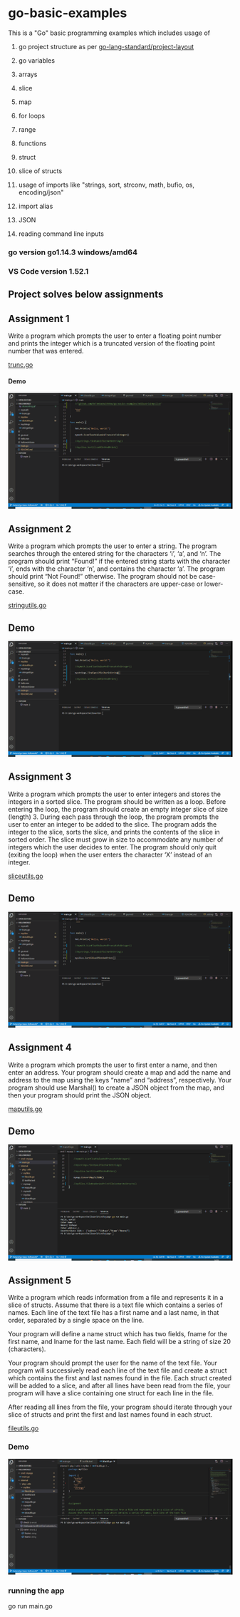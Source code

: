 # go-basic-examples
This is a "Go" basic programming examples which includes usage of 


1. go project structure as per [go-lang-standard/project-layout](https://github.com/golang-standards/project-layout)

0. go variables

9.  arrays
10. slice
11. map
12. for loops
13. range
14. functions
15. struct
16. slice of structs
17. usage of imports like "strings, sort, strconv, math, bufio, os, encoding/json"
18. import alias
19. JSON
20. reading command line inputs



###  go version go1.14.3 windows/amd64

### VS Code version 1.52.1


## Project solves below assignments

## Assignment 1
   Write a program which prompts the user to enter a floating point number and
	prints the integer which is a truncated version of the floating point number that was entered.

   [trunc.go](https://github.com/BeTheCodeWithYou/go-basics-examples/blob/feature/go-basic-helloworld/internal/pkg/utils/mymath/trunc.go)

   #### Demo
   ![findcharsinSttruncFloatToIntring](internal/readme/img/truncFloatToInt.gif)

## Assignment 2
   Write a program which prompts the user to enter a string. 
   The program searches through the entered string for the characters ‘i’, ‘a’, and ‘n’. 
   The program should print “Found!” if the entered string starts with the character ‘i’, 
   ends with the character ‘n’, and contains the character ‘a’. The program should print “Not Found!” otherwise. 
   The program should not be case-sensitive, so it does not matter if the characters are upper-case or lower-case.

   [stringutils.go](https://github.com/BeTheCodeWithYou/go-basics-examples/blob/feature/go-basic-helloworld/internal/pkg/utils/mystrings/stringutil.go)

   ## Demo
   ![findcharsinString](internal/readme/img/findcharsinString.gif)
   
   
## Assignment 3
Write a program which prompts the user to enter integers and stores the integers in a sorted slice.
   The program should be written as a loop. Before entering the loop, the program should create an empty integer slice of size (length) 3.
   During each pass through the loop, the program prompts the user to enter an integer to be added to the slice.
   The program adds the integer to the slice, sorts the slice, and prints the contents of the slice in sorted order.
   The slice must grow in size to accommodate any number of integers which the user decides to enter.
   The program should only quit (exiting the loop) when the user enters the character ‘X’ instead of an integer.

   [sliceutils.go](https://github.com/BeTheCodeWithYou/go-basics-examples/blob/feature/go-basic-helloworld/internal/pkg/utils/myslice/sliceutils.go)

   ## Demo
   ![SliceSorting](internal/readme/img/slicesorting.gif)


   ## Assignment 4

   Write a program which prompts the user to first enter a name, and then enter an address. 
   Your program should create a map and add the name and address to the map using the keys “name” and “address”, respectively. 
   Your program should use Marshal() to create a JSON object from the map, and then your program should print the JSON object.

   [maputils.go](https://github.com/BeTheCodeWithYou/go-basics-examples/blob/feature/go-basic-helloworld/internal/pkg/utils/mymap/maputils.go)

   ## Demo
   ![mapToJson](internal/readme/img/mymaputils.gif)

   ## Assignment 5
   
   Write a program which reads information from a file and represents it in a slice of structs.
Assume that there is a text file which contains a series of names. Each line of the text file
has a first name and a last name, in that order, separated by a single space on the line.

Your program will define a name struct which has two fields, fname for the first name, and
lname for the last name. Each field will be a string of size 20 (characters).

Your program should prompt the user for the name of the text file. Your program will successively
read each line of the text file and create a struct which contains the first and last names found
in the file. Each struct created will be added to a slice, and after all lines have been read from
the file, your program will have a slice containing one struct for each line in the file.

After reading all lines from the file, your program should iterate through your slice of structs and
print the first and last names found in each struct.

[fileutils.go](https://github.com/BeTheCodeWithYou/go-basics-examples/blob/feature/go-basic-helloworld/internal/pkg/utils/myfiles/fileutils.go)

### Demo
![FileUtils](internal/readme/img/myfileutils.gif)


### running the app
go run main.go

